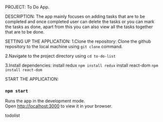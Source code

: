 PROJECT: To Do App.

DESCRIPTION: The app mainly focuses on adding tasks that are to be completed and once completed user can delete the tasks or you can mark the tasks as done, apart from this you can also view all the tasks together that are to be done. 

SETTING UP THE APPLICATION: 
1.Clone the repository: Clone the github repository to the local machine using `git clone` command.

2.Navigate to the project directory using `cd to-do-list`

3.Install dependencies: install redux `npm install redux`
                        install react-dom  `npm install react-dom`



START THE APPLICATION:

### `npm start`

Runs the app in the development mode.\
Open [http://localhost:3000](http://localhost:3000) to view it in your browser.

todolist


